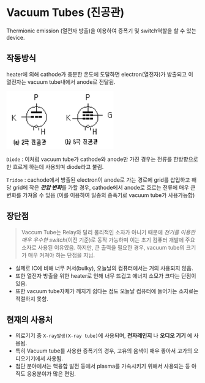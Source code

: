 # Vacuum Tubes (진공관)

Thermionic emission (열전자 방출)을 이용하여 증폭기 및 switch역할을 할 수 있는 device.

## 작동방식

heater에 의해 cathode가 충분한 온도에 도달하면 electron(열전자)가 방출되고 이 열전자는 vacuum tube내에서 anode로 전달됨. 

![vacuum_tube](imgs/vacuum_tube_diagram.png)

`Diode` 
: 이처럼 vacuum tube가 cathode와 anode만 가진 경우는 전류를 한방향으로만 흐르게 하는데 사용되며 diode라고 불림. 

`Tridoe` 
: cachode에서 방출된 electron이 anode로 가는 경로에 grid를 삽입하고 해당 grid에 작은 ***전압 변화***를 가할 경우, cathode에서 anode로 흐르는 전류에 매우 큰 변화를 가져올 수 있음 (이를 이용하여 일종의 증폭기로 vacuum tube가 사용가능함) 

## 장단점

> Vaccum Tube는 Relay와 달리 물리적인 소자가 아니기 때문에 *전기를 이용한 매우 우수한 switch*(이전 기준)로 동작 가능하며 이는 초기 컴퓨터 개발에 주요소자로 사용된 이유였음. 하지만, 큰 출력을 필요한 경우, vacuum tube의 크기가 매우 커져야 하는 단점을 지님.

* 실제로 IC에 비해 너무 커서(bulky), 오늘날의 컴퓨터에서는 거의 사용되지 않음.
* 또한 열전자 방출을 위한 heater로 인해 너무 뜨겁고 에너지 소모가 크다는 단점이 있음.
* 또한 vacuum tube자체가 깨지기 쉽다는 점도 오늘날 컴퓨터에 들어가는 소자로는 적절하지 못함.

## 현재의 사용처

* 의료기기 중 `X-ray발생(X-ray tube)`에 사용되며, **전자레인지** 나 **오디오 기기** 에 사용됨.
* 특히 Vacuum tube를 사용한 증폭기의 경우, 고유의 음색이 매우 좋아서 고가의 오디오기기에서 사용됨.
* 첨단 분야에서는 핵융합 발전 등에서 plasma를 가속시키기 위해서 사용되는 등 아직도 응용분야가 많은 편임.